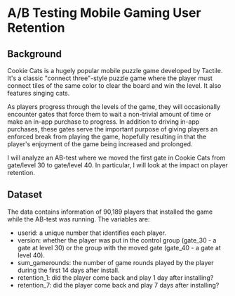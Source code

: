 #  A/B Testing Mobile Gaming User Retention 

## Background
Cookie Cats is a hugely popular mobile puzzle game developed by Tactile. It's a classic "connect three"-style puzzle game where the player must connect tiles of the same color to clear the board and win the level. It also features singing cats.

As players progress through the levels of the game, they will occasionally encounter gates that force them to wait a non-trivial amount of time or make an in-app purchase to progress. In addition to driving in-app purchases, these gates serve the important purpose of giving players an enforced break from playing the game, hopefully resulting in that the player's enjoyment of the game being increased and prolonged.

I will analyze an AB-test where we moved the first gate in Cookie Cats from gate/level 30 to gate/level 40. In particular, I will look at the impact on player retention.

## Dataset
The data contains information of 90,189 players that installed the game while the AB-test was running. The variables are:

- userid: a unique number that identifies each player.
- version: whether the player was put in the control group (gate_30 - a gate at level 30) or the group with the moved gate (gate_40 - a gate at level 40).
- sum_gamerounds: the number of game rounds played by the player during the first 14 days after install.
- retention_1: did the player come back and play 1 day after installing?
- retention_7: did the player come back and play 7 days after installing?
